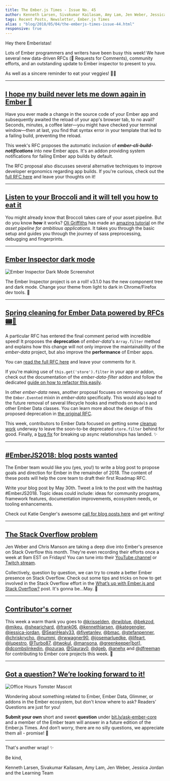 ```yaml
---
title: The Ember.js Times - Issue No. 45
author: Kenneth Larsen, Sivakumar Kailasam, Amy Lam, Jen Weber, Jessica Jordan
tags: Recent Posts, Newsletter, Ember.js Times
alias : "blog/2018/05/04/the-emberjs-times-issue-44.html"
responsive: true
---
```


Hey there Emberistas!

Lots of Ember programmers and writers have been busy this week! We have several new data-driven RFCs (📝 Requests for Comments), community efforts, and an outstanding update to Ember inspector to present to you.

As well as a sincere reminder to eat your veggies! 🥒🥕

---

## [I hope my build never lets me down again in Ember 🐹](https://github.com/emberjs/rfcs/pull/328)

Have you ever made a change in the source code of your Ember app and subsequently awaited
the reload of your app's browser tab, to no avail?
Seconds, minutes, a coffee later—you might have checked your terminal window—then at last, you find that syntax error in your template
that led to a failing build, preventing the reload.

This week's RFC proposes the automatic inclusion of **<i>ember-cli-build-notifications</i>**
into new Ember apps. It's an addon providing system notifications for failing Ember app builds by default.

The RFC proposal also discusses several alternative techniques to improve developer ergonomics regarding
app builds. If you're curious, check out the [full RFC here](https://github.com/emberjs/rfcs/pull/328)
and leave your thoughts on it!

---

## [Listen to your Broccoli and it will tell you how to eat it](http://www.oligriffiths.com/broccolijs/)

You might already know that Broccoli takes care of your asset pipeline. But do you know **how** it works? [Oli Griffiths](https://twitter.com/oligriffiths) has made an [amazing tutorial](http://www.oligriffiths.com/broccolijs/) on *the asset pipeline for ambitious applications*. It takes you through the basic setup and guides you through the journey of sass preprocessing, debugging and fingerprints.

---

## [Ember Inspector dark mode](https://github.com/emberjs/ember-inspector)

![Ember Inspector Dark Mode Screenshot](/images/blog/emberjstimes/ember-inspector-dark.png)

The Ember Inspector project is on a roll! v3.1.0 has the new component tree and dark mode. Change your theme from light to dark in Chrome/Firefox dev tools. 🖤

---

## [Spring cleaning for Ember Data powered by RFCs 📟🐹](https://github.com/emberjs/rfcs/pull/329)

A particular RFC has entered the final comment period with incredible speed!
It proposes the **deprecation** of <em>ember-data</em>'s `Array.filter` method and explains
how this change will not only improve the maintainability of the
<i>ember-data</i> project, but also improve the **performance** of Ember apps.

You can [read the full RFC here](https://github.com/emberjs/rfcs/pull/326) and
leave your comments for it.

If you're making use of `this.get('store').filter` in your app or addon,
check out the documentation of the <i>ember-data-filter</i> addon and
follow the dedicated [guide on how to refactor this easily](https://github.com/ember-data/ember-data-filter#recommended-refactor-guide).

In other <i>ember-data</i> news, another proposal focuses on removing usage of the `Ember.Evented` mixin
in <i>ember-data</i> specifically.
This would also lead to the future removal of several lifecycle hooks and methods
on `Model`s and other Ember Data classes. You can learn more about
the design of this proposed deprecation in [the original RFC](https://github.com/emberjs/rfcs/pull/329).

This week, contributors to Ember Data focused on getting some [cleanup
work](https://github.com/emberjs/data/pull/5459) underway to leave the
soon-to-be deprecated `store.filter` behind for good.
Finally, a [bug fix](https://github.com/emberjs/data/pull/5461) for breaking up async relationships has landed. ✨

---

## [#EmberJS2018: blog posts wanted](https://emberjs.com/blog/2018/05/02/ember-2018-roadmap-call-for-posts.html)

The Ember team would like you (yes, you!) to write a blog post to propose goals and direction for Ember in the remainder of 2018. The content of these posts will help the core team to draft their first Roadmap RFC.

Write your blog post by May 30th. Tweet a link to the post with the hashtag #EmberJS2018. Topic ideas could include: ideas for community programs, framework features, documentation improvements, ecosystem needs, or tooling enhancements. 

Check out Katie Gengler's awesome [call for blog posts here](https://emberjs.com/blog/2018/05/02/ember-2018-roadmap-call-for-posts.html) and get writing!

---

## [The Stack Overflow problem](https://medium.com/front-end-hacking/whats-up-with-ember-js-and-stack-overflow-1961ac29ebde)

Jen Weber and Chris Manson are taking a deep dive into Ember's presence on Stack Overflow this month. They're even recording their efforts once a week at 9am EST on Fridays! You can tune into their [YouTube channel](https://www.youtube.com/channel/UCyErLHzPqLAkL1F-SivFDcA) or [Twitch stream](https://www.twitch.tv/videos/252443184). 

Collectively, question by question, we can try to create a better Ember presence on Stack Overflow. Check out some tips and tricks on how to get involved in the Stack Overflow effort in the [What’s up with Ember.js and Stack Overflow?](https://medium.com/front-end-hacking/whats-up-with-ember-js-and-stack-overflow-1961ac29ebde) post. It's gonna be...May. 🥁

---

## [Contributor's corner](https://guides.emberjs.com/v3.1.0/contributing/repositories/)

<p>This week a warm thank you goes to <a href="https://github.com/krisselden" target="gh-user">@krisselden</a>, <a href="https://github.com/rwjblue" target="gh-user">@rwjblue</a>, <a href="https://github.com/bekzod" target="gh-user">@bekzod</a>, <a href="https://github.com/mikeu" target="gh-user">@mikeu</a>, <a href="https://github.com/shearichard" target="gh-user">@shearichard</a>, <a href="https://github.com/frank06" target="gh-user">@frank06</a>, <a href="https://github.com/kennethlarsen" target="gh-user">@kennethlarsen</a>, <a href="https://github.com/kategengler" target="gh-user">@kategengler</a>, <a href="https://github.com/jessica-jordan" target="gh-user">@jessica-jordan</a>, <a href="https://github.com/SeanHealy33" target="gh-user">@SeanHealy33</a>, <a href="https://github.com/fivetanley" target="gh-user">@fivetanley</a>, <a href="https://github.com/bmac" target="gh-user">@bmac</a>, <a href="https://github.com/stefanpenner" target="gh-user">@stefanpenner</a>, <a href="https://github.com/chriskrycho" target="gh-user">@chriskrycho</a>, <a href="https://github.com/nummi" target="gh-user">@nummi</a>, <a href="https://github.com/rwwagner90" target="gh-user">@rwwagner90</a>, <a href="https://github.com/josemarluedke" target="gh-user">@josemarluedke</a>, <a href="https://github.com/lifeart" target="gh-user">@lifeart</a>, <a href="https://github.com/lupestro" target="gh-user">@lupestro</a>, <a href="https://github.com/Turbo87" target="gh-user">@Turbo87</a>, <a href="https://github.com/twokul" target="gh-user">@twokul</a>, <a href="https://github.com/mansona" target="gh-user">@mansona</a>, <a href="https://github.com/greenkeeper[bot]" target="gh-user">@greenkeeper[bot]</a>, <a href="https://github.com/dcombslinkedin" target="gh-user">@dcombslinkedin</a>, <a href="https://github.com/pzuraq" target="gh-user">@pzuraq</a>, <a href="https://github.com/Gaurav0" target="gh-user">@Gaurav0</a>, <a href="https://github.com/dgeb" target="gh-user">@dgeb</a>, <a href="https://github.com/anehx" target="gh-user">@anehx</a> and <a href="https://github.com/dfreeman" target="gh-user">@dfreeman</a> for contributing to Ember core projects this week. 💖
</p>

---

## [Got a question? We’re looking forward to it!](https://docs.google.com/forms/d/e/1FAIpQLScqu7Lw_9cIkRtAiXKitgkAo4xX_pV1pdCfMJgIr6Py1V-9Og/viewform)

<div class="blog-row">
  <img class="float-right small transparent padded" alt="Office Hours Tomster Mascot" title="Readers' Questions" src="/images/tomsters/officehours.png" />

  <p>Wondering about something related to Ember, Ember Data, Glimmer, or addons in the Ember
  ecosystem, but don't know where to ask? Readers’ Questions are just for you!</p>
</div>


**Submit your own** short and sweet **question** under [bit.ly/ask-ember-core](https://bit.ly/ask-ember-core) and a member of the Ember team will answer in a future edition of the Ember.js Times. And don’t worry, there are no silly questions, we appreciate them all - promise! 🤞

---

That's another wrap!  ✨

Be kind,

Kenneth Larsen, Sivakumar Kailasam, Amy Lam, Jen Weber, Jessica Jordan and the Learning Team
